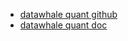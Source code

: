
- [datawhale quant github](https://github.com/datawhalechina/whale-quant)
- [datawhale quant doc](https://datawhalechina.github.io/whale-quant/#/)
